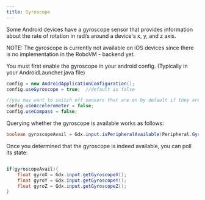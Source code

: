 ```yaml
---
title: Gyroscope
---
```

Some Android devices have a gyroscope sensor that provides information about the rate of rotation in rad/s around a device's x, y, and z axis.

NOTE: The gyroscope is currently not available on iOS devices since there is no implementation in the RoboVM - backend yet.

You must first enable the gyroscope in your android config. (Typically in your AndroidLauncher.java file)

```java 
config = new AndroidApplicationConfiguration();
config.useGyroscope = true;  //default is false

//you may want to switch off sensors that are on by default if they are no longer needed.
config.useAccelerometer = false;
config.useCompass = false;
```
Querying whether the gyroscope is available works as follows:

```java
boolean gyroscopeAvail = Gdx.input.isPeripheralAvailable(Peripheral.Gyroscope);
```

Once you determined that the gyroscope is indeed available, you can poll its state:

```java

if(gyroscopeAvail){
	float gyroX = Gdx.input.getGyroscopeX();
	float gyroY = Gdx.input.getGyroscopeY();
	float gyroZ = Gdx.input.getGyroscopeZ();
} 

```